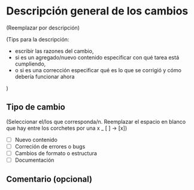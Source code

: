 # Descripción general de los cambios

(Reemplazar por descripción)

(Tips para la descripción: 
- escribir las razones del cambio,
- si es un agregado/nuevo contenido especificar con qué tarea está cumpliendo,
- o si es una corrección especificar qué es lo que se corrigió y cómo debería funcionar ahora

)

## Tipo de cambio
(Seleccionar el/los que corresponda/n. Reemplazar el espacio en blanco que hay entre los corchetes por una x _ [  ] -> [x])
- [ ] Nuevo contenido
- [ ] Correción de errores o bugs
- [ ] Cambios de formato o estructura
- [ ] Documentación

## Comentario (opcional)


